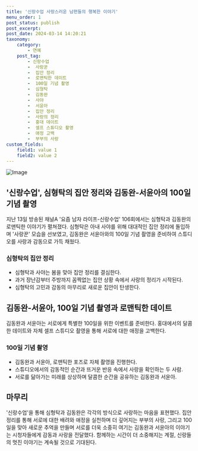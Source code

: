 ```yaml
---
title: '신랑수업 사랑스러운 남편들의 행복한 이야기'
menu_order: 1
post_status: publish
post_excerpt: 
post_date: 2024-03-14 14:20:21
taxonomy:
    category:
        - 연예
    post_tag:
        - 신랑수업
        -  사랑꾼
        -  집안 정리
        -  로맨틱한 데이트
        -  100일 기념 촬영
        -  심형탁
        -  김동완
        -  사야
        -  서윤아
        -  집안 정리
        -  사랑의 정리
        -  홍대 데이트
        -  셀프 스튜디오 촬영
        -  애정 고백
        -  부부의 사랑
custom_fields:
    field1: value 1
    field2: value 2
---
```


![Image](https://mimgnews.pstatic.net/image/109/2024/03/14/0005034743_001_20240314075302935.jpg?type=w540)

## '신랑수업', 심형탁의 집안 정리와 김동완-서윤아의 100일 기념 촬영
지난 13일 방송된 채널A '요즘 남자 라이프-신랑수업' 106회에서는 심형탁과 김동완의 로맨틱한 이야기가 펼쳐졌다. 심형탁은 아내 사야를 위해 대대적인 집안 정리에 돌입하며 '사랑꾼' 모습을 선보였고, 김동완은 서윤아와의 100일 기념 촬영을 준비하여 스튜디오를 사랑과 감동으로 가득 채웠다.
### 심형탁의 집안 정리
- 심형탁과 사야는 봄을 맞아 집안 정리를 결심한다.
- 과거 장난감부터 주방까지 꼼짝없는 집안 상황 속에서 사랑의 정리가 시작된다.
- 심형탁의 고민과 감동의 마무리로 새로운 집안이 탄생한다.
## 김동완-서윤아, 100일 기념 촬영과 로맨틱한 데이트
김동완과 서윤아는 서로에게 특별한 100일을 위한 이벤트를 준비한다. 홍대에서의 달콤한 데이트와 자체 셀프 스튜디오 촬영을 통해 서로에 대한 애정을 고백한다.
### 100일 기념 촬영
- 김동완과 서윤아, 로맨틱한 포즈로 자체 촬영을 진행한다.
- 스튜디오에서의 감동적인 순간과 뜨거운 반응 속에서 사랑을 확인하는 두 사람.
- 서로를 닮아가는 미래를 상상하며 달콤한 순간을 공유하는 김동완과 서윤아.
## 마무리
'신랑수업'을 통해 심형탁과 김동완은 각각의 방식으로 사랑하는 마음을 표현했다. 집안 정리를 통해 서로에 대한 배려와 애정을 실천하며 더 깊어지는 부부의 사랑, 그리고 100일을 맞아 새로운 추억을 만들며 서로를 더욱 소중히 여기는 김동완과 서윤아의 이야기는 시청자들에게 감동과 사랑을 전달했다. 함께하는 시간이 더 소중해지는 계절, 신랑들의 멋진 이야기는 계속될 것으로 기대된다.
